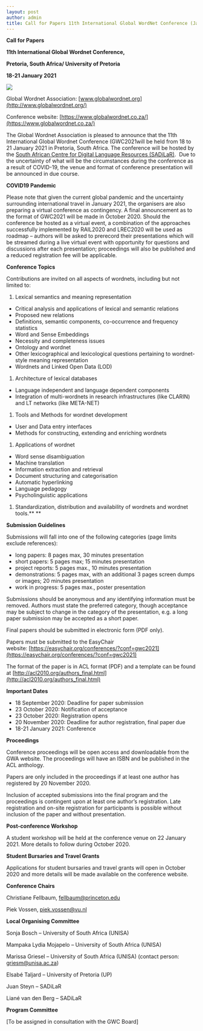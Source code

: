```yaml
---
layout: post
author: admin
title: Call for Papers 11th International Global WordNet Conference (Jan. 18-21, 2021, South Africa)
---
```


**Call for Papers**

**11th International Global Wordnet Conference,**

**Pretoria, South Africa/ University of Pretoria**

**18-21 January 2021**

[![](http://globalwordnet.org/wp-content/uploads/2020/06/up-course-image-3-2016.png)](http://globalwordnet.org/wp-content/uploads/2020/06/up-course-image-3-2016.png)

Global Wordnet
Association: [www.globalwordnet.org](http://www.globalwordnet.org/)

Conference
website: [https://www.globalwordnet.co.za/](https://www.globalwordnet.co.za/)

The Global Wordnet Association is pleased to announce that the 11th
International Global Wordnet Conference (GWC2021will be held from 18 to
21 January 2021 in Pretoria, South Africa. The conference will be hosted
by the [South African Centre for Digital Language Resources
(SADiLaR)](https://www.sadilar.org/).  Due to the uncertainty of what
will be the circumstances during the conference as a result of COVID-19,
the venue and format of conference presentation will be announced in due
course.

**COVID19 Pandemic**

Please note that given the current global pandemic and the uncertainty
surrounding international travel in January 2021, the organisers are
also preparing a virtual conference as contingency. A final announcement
as to the format of GWC2021 will be made in October 2020. Should the
conference be hosted as a virtual event, a combination of the approaches
successfully implemented by RAIL2020 and LREC2020 will be used as
roadmap – authors will be asked to prerecord their presentations which
will be streamed during a live virtual event with opportunity for
questions and discussions after each presentation; proceedings will also
be published and a reduced registration fee will be applicable.

**Conference Topics**

Contributions are invited on all aspects of wordnets, including but not
limited to:

1.  Lexical semantics and meaning representation

-   Critical analysis and applications of lexical and semantic relations
-   Proposed new relations
-   Definitions, semantic components, co-occurrence and frequency
    statistics
-   Word and Sense Embeddings
-   Necessity and completeness issues
-   Ontology and wordnet
-   Other lexicographical and lexicological questions pertaining to
    wordnet-style meaning representation
-   Wordnets and Linked Open Data (LOD)

1.  Architecture of lexical databases

-   Language independent and language dependent components
-   Integration of multi-wordnets in research infrastructures (like
    CLARIN) and LT networks (like META-NET)

1.  Tools and Methods for wordnet development

-   User and Data entry interfaces
-   Methods for constructing, extending and enriching wordnets

1.  Applications of wordnet

-   Word sense disambiguation
-   Machine translation
-   Information extraction and retrieval
-   Document structuring and categorisation
-   Automatic hyperlinking
-   Language pedagogy
-   Psycholinguistic applications

1.  Standardization, distribution and availability of wordnets and
    wordnet tools.** **

**Submission Guidelines**

Submissions will fall into one of the following categories (page limits
exclude references):

-   long papers: 8 pages max, 30 minutes presentation
-   short papers: 5 pages max; 15 minutes presentation
-   project reports: 5 pages max., 10 minutes presentation
-   demonstrations: 5 pages max, with an additional 3 pages screen dumps
    or images; 20 minutes presentation
-   work in progress: 5 pages max., poster presentation

Submissions should be anonymous and any identifying information must be
removed. Authors must state the preferred category, though acceptance
may be subject to change in the category of the presentation, e.g. a
long paper submission may be accepted as a short paper.

Final papers should be submitted in electronic form (PDF only).

Papers must be submitted to the EasyChair
website: [https://easychair.org/conferences/?conf=gwc2021](https://easychair.org/conferences/?conf=gwc2021)

The format of the paper is in ACL format (PDF) and a template can be
found at
[http://acl2010.org/authors_final.html](http://acl2010.org/authors_final.html)

**Important Dates**

-   18 September 2020: Deadline for paper submission
-   23 October 2020: Notification of acceptance
-   23 October 2020: Registration opens
-   20 November 2020: Deadline for author registration, final paper due
-   18-21 January 2021: Conference

**Proceedings**

Conference proceedings will be open access and downloadable from the GWA
website. The proceedings will have an ISBN and be published in the ACL
anthology.

Papers are only included in the proceedings if at least one author has
registered by 20 November 2020.

Inclusion of accepted submissions into the final program and the
proceedings is contingent upon at least one author’s registration. Late
registration and on-site registration for participants is possible
without inclusion of the paper and without presentation.

**Post-conference Workshop**

A student workshop will be held at the conference venue on 22 January
2021. More details to follow during October 2020.

**Student Bursaries and Travel Grants**

Applications for student bursaries and travel grants will open in
October 2020 and more details will be made available on the conference
website.

**Conference Chairs**

Christiane Fellbaum, fellbaum@princeton.edu

Piek Vossen, <piek.vossen@vu.nl>

**Local Organising Committee**

Sonja Bosch – University of South Africa (UNISA)

Mampaka Lydia Mojapelo – University of South Africa (UNISA)

Marissa Griesel – University of South Africa (UNISA) (contact person:
<griesm@unisa.ac.za>)

Elsabé Taljard – University of Pretoria (UP)

Juan Steyn – SADiLaR

Liané van den Berg – SADiLaR

**Program Committee**

\[To be assigned in consultation with the GWC Board\]

 


